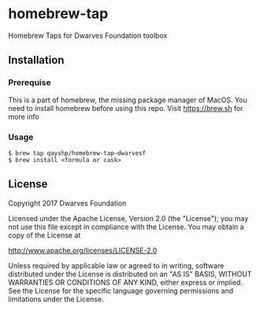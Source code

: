 # homebrew-tap

Homebrew Taps for Dwarves Foundation toolbox

## Installation

### Prerequise

This is a part of homebrew, the missing package manager of MacOS. You need to install homebrew before using this repo. Visit https://brew.sh for more info

### Usage

```
$ brew tap qayshp/homebrew-tap–dwarvesf
$ brew install <formula or cask>
```

## License

Copyright 2017 Dwarves Foundation

Licensed under the Apache License, Version 2.0 (the "License"); you may not use this file except in compliance with the License. You may obtain a copy of the License at

http://www.apache.org/licenses/LICENSE-2.0

Unless required by applicable law or agreed to in writing, software distributed under the License is distributed on an "AS IS" BASIS, WITHOUT WARRANTIES OR CONDITIONS OF ANY KIND, either express or implied. See the License for the specific language governing permissions and limitations under the License.